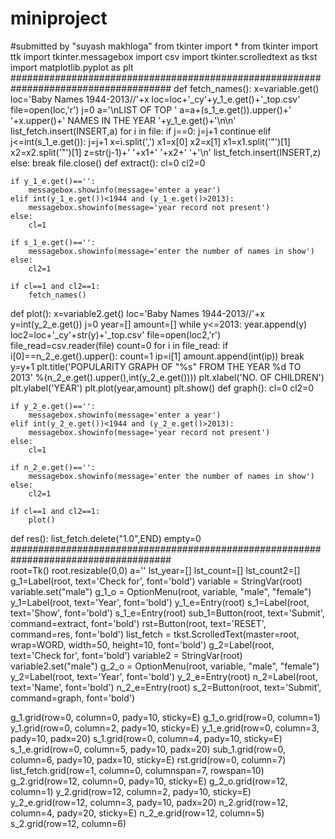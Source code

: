# miniproject
#submitted by "suyash makhloga"
from tkinter import *
from tkinter import ttk
import tkinter.messagebox
import csv
import tkinter.scrolledtext as tkst
import matplotlib.pyplot as plt
#####################################################################################
def fetch_names():
    x=variable.get()
    loc='Baby Names 1944-2013//'+x
    loc=loc+'_cy'+y_1_e.get()+'_top.csv'
    file=open(loc,'r')
    j=0
    a='\nLIST OF TOP '
    a=a+(s_1_e.get()).upper()+' '+x.upper()+' NAMES IN THE YEAR '+y_1_e.get()+'\n\n'
    list_fetch.insert(INSERT,a)
    for i in file:
        if j==0:
            j=j+1
            continue
        elif j<=int(s_1_e.get()):
            j=j+1
            x=i.split(',')
            x1=x[0]
            x2=x[1]
            x1=x1.split('"')[1]
            x2=x2.split('"')[1]
            z=str(j-1)+'   '+x1+'   '+x2+'   '+'\n'
            list_fetch.insert(INSERT,z)
        else:
            break
    file.close()
def extract():
    cl=0
    cl2=0
    
    if y_1_e.get()=='':
        messagebox.showinfo(message='enter a year')
    elif int(y_1_e.get())<1944 and (y_1_e.get()>2013):
        messagebox.showinfo(message='year record not present')
    else:
        cl=1
        
    if s_1_e.get()=='':
        messagebox.showinfo(message='enter the number of names in show')
    else:
        cl2=1

    if cl==1 and cl2==1:
        fetch_names()
def plot():
    x=variable2.get()
    loc='Baby Names 1944-2013//'+x
    y=int(y_2_e.get())
    j=0
    year=[] 
    amount=[]
    while y<=2013:
        year.append(y)
        loc2=loc+'_cy'+str(y)+'_top.csv'
        file=open(loc2,'r')
        file_read=csv.reader(file)
        count=0
        for i in file_read:
            if i[0]==n_2_e.get().upper():
                count=1
                ip=i[1]
                amount.append(int(ip))
                break
        y=y+1
    plt.title('POPULARITY GRAPH OF "%s" FROM THE YEAR %d TO 2013' %(n_2_e.get().upper(),int(y_2_e.get())))
    plt.xlabel('NO. OF CHILDREN')
    plt.ylabel('YEAR')
    plt.plot(year,amount)
    plt.show()
def graph():
    cl=0
    cl2=0
    
    if y_2_e.get()=='':
        messagebox.showinfo(message='enter a year')
    elif int(y_2_e.get())<1944 and (y_2_e.get()>2013):
        messagebox.showinfo(message='year record not present')
    else:
        cl=1
        
    if n_2_e.get()=='':
        messagebox.showinfo(message='enter the number of names in show')
    else:
        cl2=1

    if cl==1 and cl2==1:
        plot()
def res():
    list_fetch.delete("1.0",END)
    empty=0
#####################################################################################  
root=Tk()
root.resizable(0,0)
a=''
lst_year=[]
lst_count=[]
lst_count2=[]
g_1=Label(root, text='Check for', font='bold')
variable = StringVar(root)
variable.set("male")
g_1_o = OptionMenu(root, variable, "male", "female")
y_1=Label(root, text='Year', font='bold')
y_1_e=Entry(root)
s_1=Label(root, text='Show', font='bold')
s_1_e=Entry(root)
sub_1=Button(root, text='Submit', command=extract, font='bold')
rst=Button(root, text='RESET', command=res, font='bold')
list_fetch = tkst.ScrolledText(master=root, wrap=WORD, width=50, height=10, font='bold')
g_2=Label(root, text='Check for', font='bold')
variable2 = StringVar(root)
variable2.set("male")
g_2_o = OptionMenu(root, variable, "male", "female")
y_2=Label(root, text='Year', font='bold')
y_2_e=Entry(root)
n_2=Label(root, text='Name', font='bold')
n_2_e=Entry(root)
s_2=Button(root, text='Submit', command=graph, font='bold')

g_1.grid(row=0, column=0, pady=10, sticky=E)
g_1_o.grid(row=0, column=1)
y_1.grid(row=0, column=2, pady=10, sticky=E)
y_1_e.grid(row=0, column=3, pady=10, padx=20)
s_1.grid(row=0, column=4, pady=10, sticky=E)
s_1_e.grid(row=0, column=5, pady=10, padx=20)
sub_1.grid(row=0, column=6, pady=10, padx=10, sticky=E)
rst.grid(row=0, column=7)
list_fetch.grid(row=1, column=0, columnspan=7, rowspan=10)
g_2.grid(row=12, column=0, pady=10, sticky=E)
g_2_o.grid(row=12, column=1)
y_2.grid(row=12, column=2, pady=10, sticky=E)
y_2_e.grid(row=12, column=3, pady=10, padx=20)
n_2.grid(row=12, column=4, pady=20, sticky=E)
n_2_e.grid(row=12, column=5)
s_2.grid(row=12, column=6)
